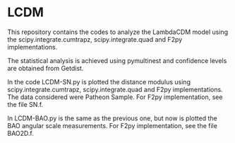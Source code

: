 # LCDM
This repository contains the codes to analyze the LambdaCDM model using the scipy.integrate.cumtrapz, scipy.integrate.quad and F2py implementations.

The statistical analysis is achieved using pymultinest and confidence levels are obtained from Getdist.

In the code LCDM-SN.py is plotted the distance modulus using scipy.integrate.cumtrapz, scipy.integrate.quad and F2py implementations. The data considered were Patheon Sample. For F2py implementation, see the file SN.f.

In LCDM-BAO.py is the same as the previous one, but now is plotted the BAO angular scale measurements. For F2py implementation, see the file BAO2D.f.






